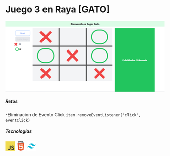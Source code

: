 # Juego 3 en Raya \[GATO\]

![Screenshot Juego](/img/playing.png)

##### Retos

-Eliminacion de Evento Click
` item.removeEventListener('click', eventClick) `

##### Tecnologias

<img src="img/js.png" width="30px"/>
<img src="img/html.png" width="30px"/>
<img src="img/tw.png" width="30px"/>
